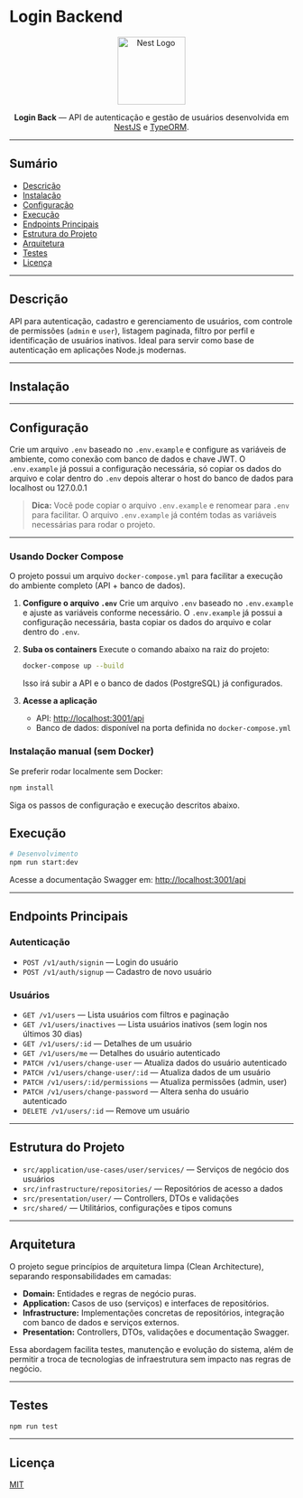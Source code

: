 # Login Backend

<p align="center">
  <a href="http://nestjs.com/" target="blank"><img src="https://nestjs.com/img/logo-small.svg" width="120" alt="Nest Logo" /></a>
</p>

<p align="center">
  <b>Login Back</b> — API de autenticação e gestão de usuários desenvolvida em <a href="https://nestjs.com/" target="_blank">NestJS</a> e <a href="https://typeorm.io/" target="_blank">TypeORM</a>.
</p>

---

## Sumário

- [Descrição](#descrição)
- [Instalação](#instalação)
- [Configuração](#configuração)
- [Execução](#execução)
- [Endpoints Principais](#endpoints-principais)
- [Estrutura do Projeto](#estrutura-do-projeto)
- [Arquitetura](#arquitetura)
- [Testes](#testes)
- [Licença](#licença)

---

## Descrição

API para autenticação, cadastro e gerenciamento de usuários, com controle de permissões (`admin` e `user`), listagem paginada, filtro por perfil e identificação de usuários inativos. Ideal para servir como base de autenticação em aplicações Node.js modernas.

---

## Instalação

---

## Configuração

Crie um arquivo `.env` baseado no `.env.example` e configure as variáveis de ambiente, como conexão com banco de dados e chave JWT. O `.env.example` já possui a configuração necessária, só copiar os dados do arquivo e colar dentro do `.env` depois alterar o host do banco de dados para localhost ou 127.0.0.1

> **Dica:**
> Você pode copiar o arquivo `.env.example` e renomear para `.env` para facilitar.
> O arquivo `.env.example` já contém todas as variáveis necessárias para rodar o projeto.

---

### Usando Docker Compose

O projeto possui um arquivo `docker-compose.yml` para facilitar a execução do ambiente completo (API + banco de dados).

1. **Configure o arquivo `.env`**
   Crie um arquivo `.env` baseado no `.env.example` e ajuste as variáveis conforme necessário. O `.env.example` já possui a configuração necessária, basta copiar os dados do arquivo e colar dentro do `.env`.

2. **Suba os containers**
   Execute o comando abaixo na raiz do projeto:

   ```bash
   docker-compose up --build
   ```

   Isso irá subir a API e o banco de dados (PostgreSQL) já configurados.

3. **Acesse a aplicação**
   - API: [http://localhost:3001/api](http://localhost:3001/api)
   - Banco de dados: disponível na porta definida no `docker-compose.yml`

### Instalação manual (sem Docker)

Se preferir rodar localmente sem Docker:

```bash
npm install
```

Siga os passos de configuração e execução descritos abaixo.

## Execução

```bash
# Desenvolvimento
npm run start:dev
```

Acesse a documentação Swagger em: [http://localhost:3001/api](http://localhost:3001/api)

---

## Endpoints Principais

### Autenticação

- `POST /v1/auth/signin` — Login do usuário
- `POST /v1/auth/signup` — Cadastro de novo usuário

### Usuários

- `GET /v1/users` — Lista usuários com filtros e paginação
- `GET /v1/users/inactives` — Lista usuários inativos (sem login nos últimos 30 dias)
- `GET /v1/users/:id` — Detalhes de um usuário
- `GET /v1/users/me` — Detalhes do usuário autenticado
- `PATCH /v1/users/change-user` — Atualiza dados do usuário autenticado
- `PATCH /v1/users/change-user/:id` — Atualiza dados de um usuário
- `PATCH /v1/users/:id/permissions` — Atualiza permissões (admin, user)
- `PATCH /v1/users/change-password` — Altera senha do usuário autenticado
- `DELETE /v1/users/:id` — Remove um usuário

---

## Estrutura do Projeto

- `src/application/use-cases/user/services/` — Serviços de negócio dos usuários
- `src/infrastructure/repositories/` — Repositórios de acesso a dados
- `src/presentation/user/` — Controllers, DTOs e validações
- `src/shared/` — Utilitários, configurações e tipos comuns

---

## Arquitetura

O projeto segue princípios de arquitetura limpa (Clean Architecture), separando responsabilidades em camadas:

- **Domain:** Entidades e regras de negócio puras.
- **Application:** Casos de uso (serviços) e interfaces de repositórios.
- **Infrastructure:** Implementações concretas de repositórios, integração com banco de dados e serviços externos.
- **Presentation:** Controllers, DTOs, validações e documentação Swagger.

Essa abordagem facilita testes, manutenção e evolução do sistema, além de permitir a troca de tecnologias de infraestrutura sem impacto nas regras de negócio.

---

## Testes

```bash
npm run test
```

---

## Licença

[MIT](LICENSE)
